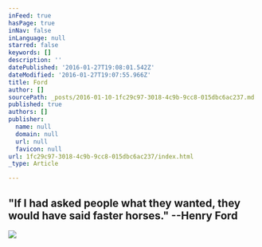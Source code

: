 ```yaml
---
inFeed: true
hasPage: true
inNav: false
inLanguage: null
starred: false
keywords: []
description: ''
datePublished: '2016-01-27T19:08:01.542Z'
dateModified: '2016-01-27T19:07:55.966Z'
title: Ford
author: []
sourcePath: _posts/2016-01-10-1fc29c97-3018-4c9b-9cc8-015dbc6ac237.md
published: true
authors: []
publisher:
  name: null
  domain: null
  url: null
  favicon: null
url: 1fc29c97-3018-4c9b-9cc8-015dbc6ac237/index.html
_type: Article

---
```

## "If I had asked people what they wanted, they would have said faster horses." --Henry Ford
![](https://the-grid-user-content.s3-us-west-2.amazonaws.com/43ea14a2-4833-4c6e-ad5b-e763e414fc4b.jpg)